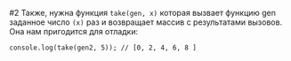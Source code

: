 #2 
Также, нужна функция `take(gen, x)` которая вызвает функцию gen заданное число `(x)` раз и возвращает массив с результатами вызовов. Она нам пригодится для отладки:

```var gen2 = sequence(0, 2);
console.log(take(gen2, 5)); // [0, 2, 4, 6, 8 ]
```